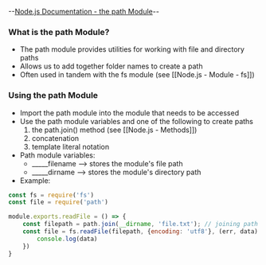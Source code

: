 --[Node.js Documentation - the path Module](https://nodejs.org/api/path.html)--
### What is the path Module?
* The path module provides utilities for working with file and directory paths
* Allows us to add together folder names to create a path
* Often used in tandem with the fs module (see [[Node.js - Module - fs]])

### Using the path Module
* Import the path module into the module that needs to be accessed
* Use the path module variables and one of the following to create paths
	1) the path.join() method (see [[Node.js - Methods]])
	2) concatenation 
	3) template literal notation 
* Path module variables:
	* _____filename --> stores the module's file path
	* _____dirname --> stores the module's directory path
* Example:
```js
const fs = require('fs')
const file = require('path')

module.exports.readFile = () => {
	const filepath = path.join(__dirname, 'file.txt'); // joining path segments
	const file = fs.readFile(filepath, {encoding: 'utf8'}, (err, data) => {
		console.log(data)
	})
}
``` 
